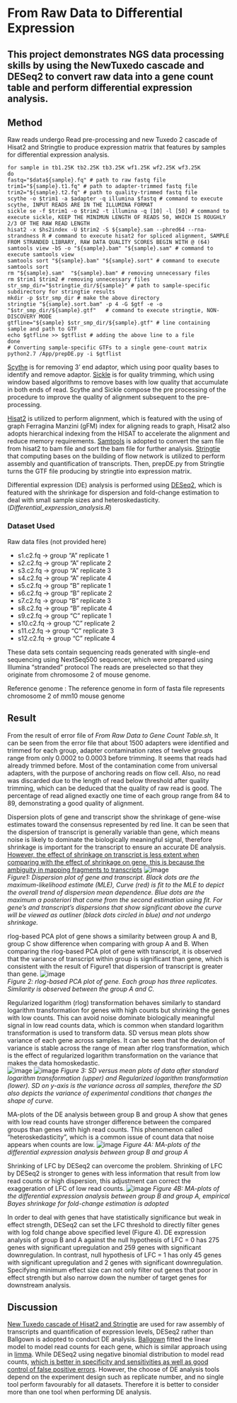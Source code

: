 # From Raw Data to Differential Expression
## This project demonstrates NGS data processing skills by using the NewTuxedo cascade and DESeq2 to convert raw data into a gene count table and perform differential expression analysis.

## Method
Raw reads undergo Read pre-processing and new Tuxedo 2 cascade of Hisat2 and Stringtie to produce expression matrix that features by samples for differential expression analysis.
```
for sample in tb1.25K tb2.25K tb3.25K wf1.25K wf2.25K wf3.25K
do
fastq="$data${sample}.fq" # path to raw fastq file
trim1="${sample}.t1.fq" # path to adapter-trimmed fastq file
trim2="${sample}.t2.fq" # path to quality-trimmed fastq file
scythe -o $trim1 -a $adapter -q illumina $fastq # command to execute scythe, INPUT READS ARE IN THE ILLUMINA FORMAT
sickle se -f $trim1 -o $trim2 -t illumina -q [10] -l [50] # command to execute sickle, KEEP THE MINIMUN LENGTH OF READS 50, WHICH IS ROUGHLY 2/3 OF THE RAW READ LENGTH
hisat2 -x $hs2index -U $trim2 -S ${sample}.sam --phred64 --rna-strandness R # command to execute hisat2 for spliced alignment, SAMPLE FROM STRANDED LIBRARY, RAW DATA QUALITY SCORES BEGIN WITH @ (64)
samtools view -bS -o "${sample}.bam" "${sample}.sam" # command to execute samtools view
samtools sort "${sample}.bam" "${sample}.sort" # command to execute samtools sort
rm "${sample}.sam"  "${sample}.bam" # removing unnecessary files
rm $trim1 $trim2 # removing unnecessary files
str_smp_dir="$stringtie_dir/${sample}" # path to sample-specific subdirectory for stringtie results
mkdir -p $str_smp_dir # make the above directory
stringtie "${sample}.sort.bam" -p 4 -G $gtf -e -o "$str_smp_dir/${sample}.gtf"   # command to execute stringtie, NON-DISCOVERY MODE
gtfline="${sample} $str_smp_dir/${sample}.gtf" # line containing sample and path to GTF
echo $gtfline >> $gtflist # adding the above line to a file
done
# Converting sample-specific GTFs to a single gene-count matrix
python2.7 /App/prepDE.py -i $gtflist
```

[Scythe](https://github.com/vsbuffalo/scythe) is for removing 3’ end adaptor, which using poor quality bases to identify and remove adaptor. 
[Sickle](https://github.com/najoshi/sickle) is for quality trimming, which using window based algorithms to remove bases with low quality that accumulate in both ends of read. 
Scythe and Sickle compose the pre processing of the procedure to improve the quality of alignment subsequent to the pre-processing. 

[Hisat2](https://doi.org/10.1038/s41587-019-0201-4) is utilized to perform alignment, which is featured with the using of graph Ferragina Manzini (gFM) index for aligning reads to graph, 
Hisat2 also adopts hierarchical indexing from the HISAT to accelerate the alignment and reduce memory requirements. 
[Samtools](https://doi.org/10.1093/gigascience/giab008) is adopted to convert the sam file from hisat2 to bam file and sort the bam file for further analysis. 
[Stringtie](https://doi.org/10.1038/nprot.2016.095) that computing bases on the building of flow network is utilized to perform assembly and quantification of transcripts. Then, 
prepDE.py from Stringtie turns the GTF file producing by stringtie into expression matrix.

Differential expression (DE) analysis is performed using [DESeq2](https://doi.org/10.1186/s13059-014-0550-8), which is featured with the shrinkage for dispersion and fold-change estimation to deal 
with small sample sizes and heteroskedasticity. (*Differential_expression_analysis.R*)
### Dataset Used
Raw data files (not provided here)
- s1.c2.fq -> group “A” replicate 1 
- s2.c2.fq -> group “A” replicate 2 
- s3.c2.fq -> group “A” replicate 3 
- s4.c2.fq -> group “A” replicate 4 
- s5.c2.fq -> group “B” replicate 1 
- s6.c2.fq -> group “B” replicate 2 
- s7.c2.fq -> group “B” replicate 3 
- s8.c2.fq -> group “B” replicate 4 
- s9.c2.fq -> group “C” replicate 1 
- s10.c2.fq -> group “C” replicate 2 
- s11.c2.fq -> group “C” replicate 3 
- s12.c2.fq -> group “C” replicate 4

These data sets contain sequencing reads generated with single-end sequencing using NextSeq500 sequencer, which  were prepared using Illumina “stranded” protocol The reads are preselected so that they originate from chromosome 2 of mouse genome. 

Reference genome : 
The reference genome in form of fasta file represents chromosome 2 of mm10 mouse genome

## Result 
From the result of error file of *From Raw Data to Gene Count Table.sh*, It can be seen from the error file that about 1500 adapters were identified and trimmed 
for each group, adapter contamination rates of twelve groups range from only 0.0002 to 0.0003 before trimming. It seems that reads had already trimmed before. 
Most of the contamination come from universal adapters, with the purpose of anchoring reads on flow cell. Also, no read was discarded due to the length of read below threshold after 
quality trimming, which can be deduced that the quality of raw read is good. The percentage of read aligned exactly one time of each group range from 84 to 89, demonstrating a good quality of alignment. 

Dispersion plots of gene and transcript show the shrinkage of gene-wise estimates toward the consensus represented by red line. It can be seen that the 
dispersion of transcript is generally variable than gene, which means noise is likely to dominate the biologically meaningful signal, therefore shrinkage is important for 
the transcript to ensure an accurate DE analysis. [However, the effect of shrinkage on  transcript is less extent when comparing with the effect of shrinkage on gene, this 
is because the ambiguity in mapping fragments to transcripts](https://doi.org/10.1038/nbt.2450) 
![image](https://github.com/vincentxa847/From_Raw_Data_to_Differential_Expression/assets/118545004/751ebdcd-a403-44ec-8d77-6e490e64704c)\
*Figure1: Dispersion plot of gene and transcript. Black dots are the maximum-likelihood estimate (MLE), Curve (red) is fit to the MLE to depict the overall trend of dispersion 
mean dependence. Blue dots are the maximum a posteriori that come from the second estimation using fit. For gene’s and transcript’s dispersions that show significant above 
the curve will be viewed as outliner (black dots circled in blue) and not undergo shrinkage.*

rlog-based PCA plot of gene shows a similarity between group A and B, group C show difference when comparing with group A and B. When comparing 
the rlog-based PCA plot of gene with transcript, it is observed that the variance of transcript within group is significant than gene, which is consistent with the result 
of Figure1 that dispersion of transcript is greater than gene. 
![image](https://github.com/vincentxa847/From_Raw_Data_to_Differential_Expression/assets/118545004/bff27090-c760-45ed-a146-d9804c9d1909)\
*Figure 2: rlog-based PCA plot of gene. Each group has three replicates. Similarity is observed between the group A and C.*

Regularized logarithm (rlog) transformation behaves similarly to standard logarithm transformation for genes with high counts but shrinking the genes with low counts. This 
can avoid noise dominate biologically meaningful signal in low read counts data, which is common when standard logarithm transformation is used to transform data. 
SD versus mean plots show variance of each gene across samples. It can be seen that the deviation of variance is stable across the range of mean after rlog 
transformation, which is the effect of regularized logarithm transformation on the variance that makes the data homoskedastic.  
![image](https://github.com/vincentxa847/From_Raw_Data_to_Differential_Expression/assets/118545004/ecea2690-ecdc-44f6-9708-6444e1ea24e2)
![image](https://github.com/vincentxa847/From_Raw_Data_to_Differential_Expression/assets/118545004/198766b2-8e27-41d5-9a18-b58c01db411f)
*Figure 3: SD versus mean plots of data after standard logarithm transformation (upper) and Regularized logarithm transformation (lower). SD on y-axis is the variance across all samples, therefore the SD also depicts the variance of experimental conditions that changes the shape of curve.* 

MA-plots of the DE analysis between group B and group A show that genes with low read counts have stronger difference between the compared groups than 
genes with high read counts. This phenomenon called “heteroskedasticity”, which is a common issue of count data that noise appears when counts are low. 
![image](https://github.com/vincentxa847/From_Raw_Data_to_Differential_Expression/assets/118545004/e8a440a1-b2ae-479a-8d7c-d8bc2e0f6639)
*Figure 4A:  MA-plots of the differential expression analysis between group B and group A*

Shrinking of LFC by DESeq2 can overcome the problem. Shrinking of LFC by DESeq2 is stronger to genes with less information that result from low read counts 
or high dispersion, this adjustment can correct the exaggeration of LFC of low read counts. 
![image](https://github.com/vincentxa847/From_Raw_Data_to_Differential_Expression/assets/118545004/ea66e275-da96-4416-9921-7dd292b95a12)
*Figure 4B:  MA-plots of the differential expression analysis between group B and group A, empirical Bayes shrinkage for 
fold-change estimation is adopted*

In order to deal with genes that have statistically significance but weak in effect strength, DESeq2 can set the LFC threshold to directly filter genes with log fold change above 
specified level (Figure 4). DE expression analysis of group B and A against the null hypothesis of LFC = 0 has 275 genes with significant upregulation and 259 genes with 
significant downregulation. In contrast, null hypothesis of LFC = 1 has only 45 genes with significant upregulation and 2 genes with significant downregulation. Specifying 
minimum effect size can not only filter out genes that poor in effect strength but also narrow down the number of target genes for downstream analysis. 

## Discussion
[New Tuxedo cascade of Hisat2 and Stringtie](https://doi.org/10.1038/nbt.3122) are used for raw assembly of transcripts and quantification of expression levels, DESeq2 rather than 
Ballgown is adopted to conduct DE analysis. [Ballgown](https://doi.org/10.1038/nbt.3172) fitted the linear model to model read counts for each gene, which is similar approach using 
in [limma](https://link.springer.com/chapter/10.1007/0-387-29362-0_23). While DESeq2 using negative binomial distribution to model read counts, [which is better 
in specificity and sensitivities as well as good control of false positive errors](https://doi.org/10.1186/gb-2013-14-9-r95). However, the choose of DE analysis tools 
depend on the experiment design such as replicate number, and no single tool perform favourably for all datasets. Therefore it is better to consider more than one tool when 
performing DE analysis.
